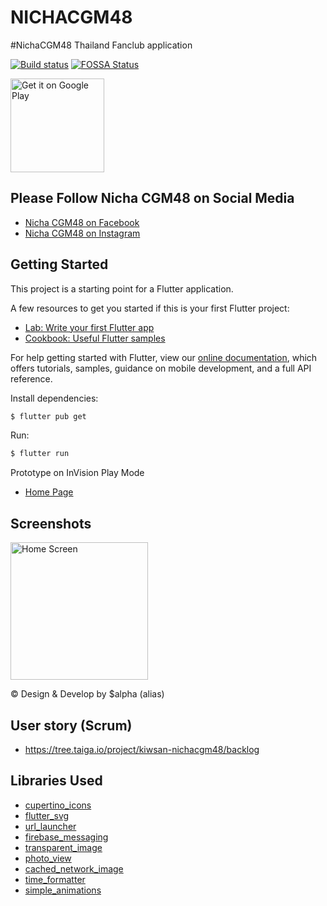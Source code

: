 # NICHACGM48

#NichaCGM48 Thailand Fanclub application

[![Build status](https://build.appcenter.ms/v0.1/apps/6a0e4c37-2c03-48af-8d2f-460557eb6674/branches/master/badge)](https://appcenter.ms)
[![FOSSA Status](https://app.fossa.io/api/projects/git%2Bgithub.com%2Fkiwsan%2Fnichacgm48.svg?type=shield)](https://app.fossa.io/projects/git%2Bgithub.com%2Fkiwsan%2Fnichacgm48?ref=badge_shield)

<a href='https://play.google.com/store/apps/details?id=com.kiwsan.nichacgm48&pcampaignid=pcampaignidMKT-Other-global-all-co-prtnr-py-PartBadge-Mar2515-1'><img alt='Get it on Google Play' width="150" src='https://play.google.com/intl/en_us/badges/static/images/badges/en_badge_web_generic.png'/></a>

## Please Follow Nicha CGM48 on Social Media
- [Nicha CGM48 on Facebook](http://facebook.com/cgm48official.nicha/)
- [Nicha CGM48 on Instagram](http://www.instagram.com/nicha.cgm48official/)

## Getting Started

This project is a starting point for a Flutter application.

A few resources to get you started if this is your first Flutter project:

- [Lab: Write your first Flutter app](https://flutter.dev/docs/get-started/codelab)
- [Cookbook: Useful Flutter samples](https://flutter.dev/docs/cookbook)

For help getting started with Flutter, view our
[online documentation](https://flutter.dev/docs), which offers tutorials,
samples, guidance on mobile development, and a full API reference.

Install dependencies:

```bash
$ flutter pub get
```

Run:

```bash
$ flutter run
```

Prototype on InVision Play Mode
- [Home Page](https://kiwsan291178.invisionapp.com/public/share/SRZF0TZP2#screens/475912830)

## Screenshots

<img src="https://github.com/kiwsan/nichacgm48/blob/master/screenshots/81489713_1351720135015710_8971493847284580352_o.jpg" alt="Home Screen" width="220"/>

© Design & Develop by $alpha (alias)

## User story (Scrum)
- https://tree.taiga.io/project/kiwsan-nichacgm48/backlog

## Libraries Used
- [cupertino_icons](https://pub.dev/packages/cupertino_icons)
- [flutter_svg](https://pub.dev/packages/flutter_svg)
- [url_launcher](https://pub.dev/packages/url_launcher)
- [firebase_messaging](https://pub.dev/packages/firebase_messaging)
- [transparent_image](https://pub.dev/packages/transparent_image)
- [photo_view](https://pub.dev/packages/photo_view)
- [cached_network_image](https://pub.dev/packages/cached_network_image)
- [time_formatter](https://pub.dev/packages/time_formatter)
- [simple_animations](https://pub.dev/packages/simple_animations)